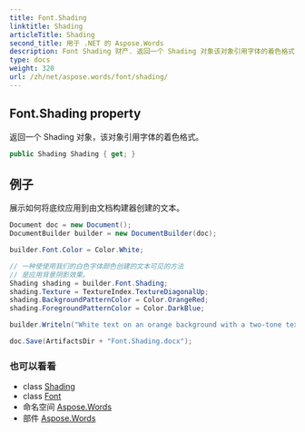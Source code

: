 ```yaml
---
title: Font.Shading
linktitle: Shading
articleTitle: Shading
second_title: 用于 .NET 的 Aspose.Words
description: Font Shading 财产. 返回一个 Shading 对象该对象引用字体的着色格式 在 C#.
type: docs
weight: 320
url: /zh/net/aspose.words/font/shading/
---
```

## Font.Shading property

返回一个 Shading 对象，该对象引用字体的着色格式。

```csharp
public Shading Shading { get; }
```

## 例子

展示如何将底纹应用到由文档构建器创建的文本。

```csharp
Document doc = new Document();
DocumentBuilder builder = new DocumentBuilder(doc);

builder.Font.Color = Color.White;

// 一种使使用我们的白色字体颜色创建的文本可见的方法
// 是应用背景阴影效果。
Shading shading = builder.Font.Shading;
shading.Texture = TextureIndex.TextureDiagonalUp;
shading.BackgroundPatternColor = Color.OrangeRed;
shading.ForegroundPatternColor = Color.DarkBlue;

builder.Writeln("White text on an orange background with a two-tone texture.");

doc.Save(ArtifactsDir + "Font.Shading.docx");
```

### 也可以看看

* class [Shading](../../shading/)
* class [Font](../)
* 命名空间 [Aspose.Words](../../../aspose.words/)
* 部件 [Aspose.Words](../../../)
